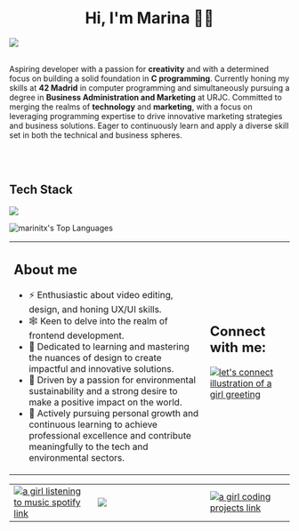 <html>
<head>
<body>
<div align="center">
<h1> Hi, I'm Marina 👋🏼 </h1>
</div>
</head>

<img src="https://github.com/user-attachments/assets/dd93de84-db13-45a5-804b-794b25f9217b">
<br>
<br>
<p>Aspiring developer with a passion for <strong>creativity</strong> and with a determined focus on building a solid foundation in <strong>C programming</strong>. Currently honing my skills at <strong>42 Madrid</strong> in computer programming and simultaneously pursuing a degree in <strong>Business Administration and Marketing</strong> at URJC. Committed to merging the realms of <strong>technology</strong> and <strong>marketing</strong>, with a focus on leveraging programming expertise to drive innovative marketing strategies and business solutions. Eager to continuously learn and apply a diverse skill set in both the technical and business spheres.</p><br><br>

<h2>Tech Stack</h2>
<img src="https://github.com/user-attachments/assets/8462fbfa-f88c-47a3-b485-592fedd65935">


![marinitx's Top Languages](https://github-readme-stats.vercel.app/api/top-langs/?username=marinitx&theme=transparent&show_icons=true&hide_border=true&layout=compact)

<table>
<tr>
<td width="70%">

<h2>About me</h2>
<ul>
<li>⚡️ Enthusiastic about video editing, design, and honing UX/UI skills.</li>
<li>🕸 Keen to delve into the realm of frontend development.</li>
<li>🧩 Dedicated to learning and mastering the nuances of design to create impactful and innovative solutions.</li>
<li>🦎 Driven by a passion for environmental sustainability and a strong desire to make a positive impact on the world.</li>
<li>🌱 Actively pursuing personal growth and continuous learning to achieve professional excellence and contribute meaningfully to the tech and environmental sectors.</li>
</ul>

</td>
<td width="30%">
  
<h2>Connect with me:</h2>
  <a target="_blank" href="https://www.linkedin.com/in/marina-higueras/"><img  src="https://github.com/user-attachments/assets/451029b5-b524-4fa3-9710-a71bbbbab188" align="center" alt="let's connect illustration of a girl greeting"/></a>
  <br><br>
</td>
</table>

<table>
<td width="30%">
<a target="_blank" href="https://open.spotify.com/playlist/7MaMXzjpTeCyy1NEeXtT69?si=9e8a40c0f86b4759"><img src="https://github.com/user-attachments/assets/335aa87e-925b-4334-be45-9de2167f14f5" align="center" alt="a girl listening to music spotify link"></a>
</td>

<td width="40%">
<img src="https://github.com/user-attachments/assets/a59f5c2f-ed04-4a66-8e03-c1fc4a460c25">
</td>

<td width="30%">
<a target="_blank" href="https://github.com/marinitx?tab=repositories"><img src="https://github.com/user-attachments/assets/03e24a08-a641-4029-91fd-c560be603a72" align="center" alt="a girl coding projects link"></a>
</td>
  
</table>

<br><br>

</body>
</html
